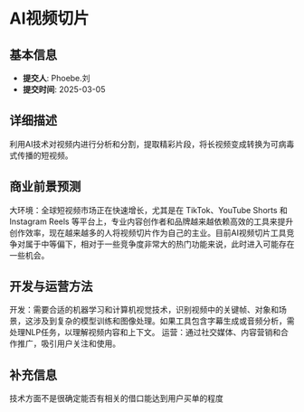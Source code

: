 # AI视频切片

## 基本信息
- **提交人**: Phoebe.刘
- **提交时间**: 2025-03-05

## 详细描述
利用AI技术对视频内进行分析和分割，提取精彩片段，将长视频变成转换为可病毒式传播的短视频。

## 商业前景预测
大环境：全球短视频市场正在快速增长，尤其是在 TikTok、YouTube Shorts 和 Instagram Reels 等平台上，专业内容创作者和品牌越来越依赖高效的工具来提升创作效率，现在越来越多的人将视频切片作为自己的主业。目前AI视频切片工具竞争对属于中等偏下，相对于一些竞争度非常大的热门功能来说，此时进入可能存在一些机会。

## 开发与运营方法
开发：需要合适的机器学习和计算机视觉技术，识别视频中的关键帧、对象和场景，这涉及到复杂的模型训练和图像处理。如果工具包含字幕生成或音频分析，需处理NLP任务，以理解视频内容和上下文。
运营：通过社交媒体、内容营销和合作推广，吸引用户关注和使用。

## 补充信息
技术方面不是很确定能否有相关的借口能达到用户买单的程度
